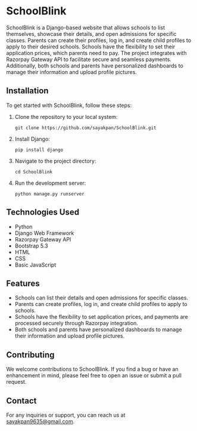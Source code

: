 # SchoolBlink

SchoolBlink is a Django-based website that allows schools to list themselves, showcase their details, and open admissions for specific classes. Parents can create their profiles, log in, and create child profiles to apply to their desired schools. Schools have the flexibility to set their application prices, which parents need to pay. The project integrates with Razorpay Gateway API to facilitate secure and seamless payments. Additionally, both schools and parents have personalized dashboards to manage their information and upload profile pictures.

## Installation

To get started with SchoolBlink, follow these steps:

1. Clone the repository to your local system:

   ```git clone https://github.com/sayakpan/SchoolBlink.git```
   
2. Install Django:
   
   ```pip install django```
   
3. Navigate to the project directory:
   
   ```cd SchoolBlink```
   
4. Run the development server:
   
   ```python manage.py runserver```


## Technologies Used

- Python
- Django Web Framework
- Razorpay Gateway API
- Bootstrap 5.3
- HTML
- CSS
- Basic JavaScript

## Features

- Schools can list their details and open admissions for specific classes.
- Parents can create profiles, log in, and create child profiles to apply to schools.
- Schools have the flexibility to set application prices, and payments are processed securely through Razorpay integration.
- Both schools and parents have personalized dashboards to manage their information and upload profile pictures.

## Contributing

We welcome contributions to SchoolBlink. If you find a bug or have an enhancement in mind, please feel free to open an issue or submit a pull request.

## Contact

For any inquiries or support, you can reach us at sayakpan9635@gmail.com.



